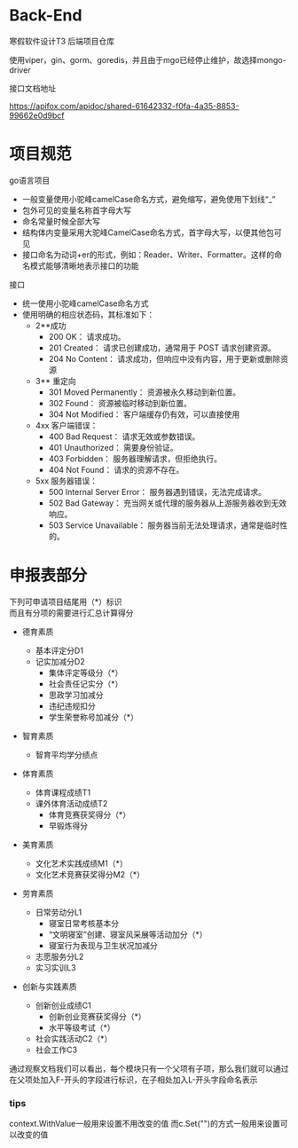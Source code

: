 # Back-End
寒假软件设计T3 后端项目仓库

使用viper，gin、gorm、goredis，并且由于mgo已经停止维护，故选择mongo-driver

接口文档地址

https://apifox.com/apidoc/shared-61642332-f0fa-4a35-8853-99662e0d9bcf

# 项目规范
go语言项目
- 一般变量使用小驼峰camelCase命名方式，避免缩写，避免使用下划线“_”
- 包外可见的变量名称首字母大写
- 命名常量时候全部大写
- 结构体内变量采用大驼峰CamelCase命名方式，首字母大写，以便其他包可见
- 接口命名为动词+er的形式，例如：Reader、Writer、Formatter。这样的命名模式能够清晰地表示接口的功能

接口
- 统一使用小驼峰camelCase命名方式
- 使用明确的相应状态码，其标准如下：
    - 2**成功
        - 200 OK： 请求成功。
        - 201 Created： 请求已创建成功，通常用于 POST 请求创建资源。
        - 204 No Content： 请求成功，但响应中没有内容，用于更新或删除资源
    - 3** 重定向
        - 301 Moved Permanently： 资源被永久移动到新位置。
        - 302 Found： 资源被临时移动到新位置。
        - 304 Not Modified： 客户端缓存仍有效，可以直接使用
    - 4xx 客户端错误：
        - 400 Bad Request： 请求无效或参数错误。
        - 401 Unauthorized： 需要身份验证。
        - 403 Forbidden： 服务器理解请求，但拒绝执行。
        - 404 Not Found： 请求的资源不存在。
    - 5xx 服务器错误：
        - 500 Internal Server Error： 服务器遇到错误，无法完成请求。
        - 502 Bad Gateway： 充当网关或代理的服务器从上游服务器收到无效响应。
        - 503 Service Unavailable： 服务器当前无法处理请求，通常是临时性的。


# 申报表部分
下列可申请项目结尾用（*）标识<br>
而且有分项的需要进行汇总计算得分
- 德育素质
    - 基本评定分D1
    - 记实加减分D2
        - 集体评定等级分（*）
        - 社会责任记实分（*）
        - 思政学习加减分
        - 违纪违规扣分
        - 学生荣誉称号加减分（*）

- 智育素质
    - 智育平均学分绩点

- 体育素质
    - 体育课程成绩T1
    - 课外体育活动成绩T2
        - 体育竞赛获奖得分（*）
        - 早锻炼得分

- 美育素质
    - 文化艺术实践成绩M1（*）
    - 文化艺术竞赛获奖得分M2（*）

- 劳育素质
    - 日常劳动分L1
        - 寝室日常考核基本分
        - “文明寝室”创建、寝室风采展等活动加分（*）
        - 寝室行为表现与卫生状况加减分
    - 志愿服务分L2
    - 实习实训L3

- 创新与实践素质
    - 创新创业成绩C1
        - 创新创业竞赛获奖得分（*）
        - 水平等级考试（*）
    - 社会实践活动C2（*）
    - 社会工作C3

通过观察文档我们可以看出，每个模块只有一个父项有子项，那么我们就可以通过在父项处加入F-开头的字段进行标识，在子相处加入L-开头字段命名表示

### tips
context.WithValue一般用来设置不用改变的值
而c.Set("")的方式一般用来设置可以改变的值
